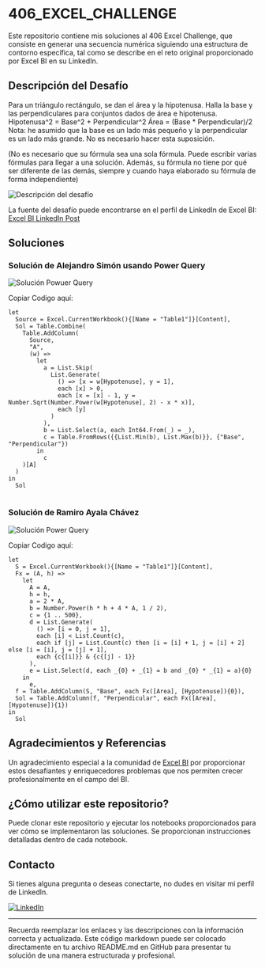 # 406_EXCEL_CHALLENGE

Este repositorio contiene mis soluciones al 406 Excel Challenge, que consiste en generar una secuencia numérica siguiendo una estructura de contorno específica, tal como se describe en el reto original proporcionado por Excel BI en su LinkedIn.

## Descripción del Desafío

Para un triángulo rectángulo, se dan el área y la hipotenusa. Halla la base y las perpendiculares para conjuntos dados de área e hipotenusa. 
Hipotenusa^2 = Base^2 + Perpendicular^2
Área = (Base * Perpendicular)/2 
Nota: he asumido que la base es un lado más pequeño y la perpendicular es un lado más grande. No es necesario hacer esta suposición. 

(No es necesario que su fórmula sea una sola fórmula. Puede escribir varias fórmulas para llegar a una solución. Además, su fórmula no tiene por qué ser diferente de las demás, siempre y cuando haya elaborado su fórmula de forma independiente)

![Descripción del desafío](https://github.com/cristobalsalcedo90/BI_Challenges/blob/f938e0bb67175a39b0e61a60fb4707671a653466/EXCEL_BI/407_EXCEL_CHALLENGE/files/Excel_BI.png)

La fuente del desafío puede encontrarse en el perfil de LinkedIn de Excel BI: [Excel BI LinkedIn Post](https://www.linkedin.com/posts/excelbi_excel-challenge-problem-activity-7170991492973355008-xiaI?utm_source=share&utm_medium=member_desktop)

## Soluciones

### Solución de Alejandro Simón usando Power Query 


![Solución Powuer Query](https://github.com/cristobalsalcedo90/BI_Challenges/blob/34526883598d9d8e0b6e4bf600681e037ddcf64e/EXCEL_BI/406_EXCEL_CHALLENGE/files/SolutionAlejandro_Sim%C3%B3n.png)

Copiar Codigo aquí:

```pq
let
  Source = Excel.CurrentWorkbook(){[Name = "Table1"]}[Content],
  Sol = Table.Combine(
    Table.AddColumn(
      Source,
      "A",
      (w) =>
        let
          a = List.Skip(
            List.Generate(
              () => [x = w[Hypotenuse], y = 1],
              each [x] > 0,
              each [x = [x] - 1, y = Number.Sqrt(Number.Power(w[Hypotenuse], 2) - x * x)],
              each [y]
            )
          ),
          b = List.Select(a, each Int64.From(_) = _),
          c = Table.FromRows({{List.Min(b), List.Max(b)}}, {"Base", "Perpendicular"})
        in
          c
    )[A]
  )
in
  Sol


```

### Solución de Ramiro Ayala Chávez



![Solución Power Query](https://github.com/cristobalsalcedo90/BI_Challenges/blob/34526883598d9d8e0b6e4bf600681e037ddcf64e/EXCEL_BI/406_EXCEL_CHALLENGE/files/SolutionRamiro_Ayala_Ch%C3%A1vez.png)

Copiar Codigo aquí:

```pq
let
  S = Excel.CurrentWorkbook(){[Name = "Table1"]}[Content],
  Fx = (A, h) =>
    let
      A = A,
      h = h,
      a = 2 * A,
      b = Number.Power(h * h + 4 * A, 1 / 2),
      c = {1 .. 500},
      d = List.Generate(
        () => [i = 0, j = 1],
        each [i] < List.Count(c),
        each if [j] = List.Count(c) then [i = [i] + 1, j = [i] + 2] else [i = [i], j = [j] + 1],
        each {c{[i]}} & {c{[j] - 1}}
      ),
      e = List.Select(d, each _{0} + _{1} = b and _{0} * _{1} = a){0}
    in
      e,
  f = Table.AddColumn(S, "Base", each Fx([Area], [Hypotenuse]){0}),
  Sol = Table.AddColumn(f, "Perpendicular", each Fx([Area], [Hypotenuse]){1})
in
  Sol
```

## Agradecimientos y Referencias

Un agradecimiento especial a la comunidad de [Excel BI](https://www.linkedin.com/in/excelbi/) por proporcionar estos desafiantes y enriquecedores problemas que nos permiten crecer profesionalmente en el campo del BI.

## ¿Cómo utilizar este repositorio?

Puede clonar este repositorio y ejecutar los notebooks proporcionados para ver cómo se implementaron las soluciones. Se proporcionan instrucciones detalladas dentro de cada notebook.

## Contacto

Si tienes alguna pregunta o deseas conectarte, no dudes en visitar mi perfil de LinkedIn.

[![LinkedIn](https://img.shields.io/badge/LinkedIn-Cristobal%20Salcedo-blue)](https://www.linkedin.com/in/cristobal-salcedo)

---

Recuerda reemplazar los enlaces y las descripciones con la información correcta y actualizada. Este código markdown puede ser colocado directamente en tu archivo README.md en GitHub para presentar tu solución de una manera estructurada y profesional.
